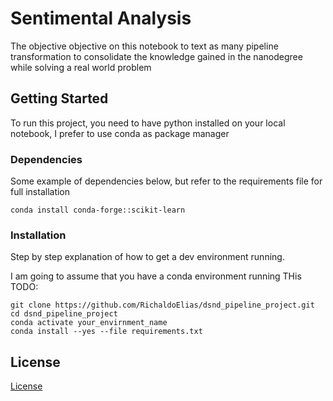 # Sentimental Analysis

The objective objective on this notebook to text as many pipeline transformation to consolidate the knowledge gained in the nanodegree while solving a real world problem

## Getting Started

To run this project, you need to have python installed on your local notebook,
I prefer to use conda as package manager

### Dependencies

Some example of dependencies below, but refer to the requirements file for full installation
```
conda install conda-forge::scikit-learn
```

### Installation

Step by step explanation of how to get a dev environment running.

I am going to assume that you have a conda environment running
THis TODO:


```
git clone https://github.com/RichaldoElias/dsnd_pipeline_project.git
cd dsnd_pipeline_project
conda activate your_envirnment_name
conda install --yes --file requirements.txt
```

## License

[License](LICENSE.txt)

